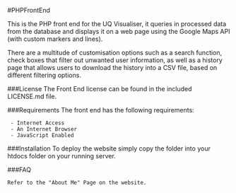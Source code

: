 #PHPFrontEnd

This is the PHP front end for the UQ Visualiser, it queries
in processed data from the database and displays it on a web page using the 
Google Maps API (with custom markers and lines).  

There are a multitude of customisation options such as a search function, 
check boxes that filter out unwanted user information, as well as a history
page that allows users to download the history into a CSV file, based on
different filtering options.

###License
The Front End license can be found in the included LICENSE.md file. 

###Requirements
The front end has the following requirements:
```
 - Internet Access
 - An Internet Browser
 - JavaScript Enabled
```
###Installation
To deploy the website simply copy the folder into your htdocs folder on 
your running server.
 
###FAQ
```
Refer to the "About Me" Page on the website.
```
 
